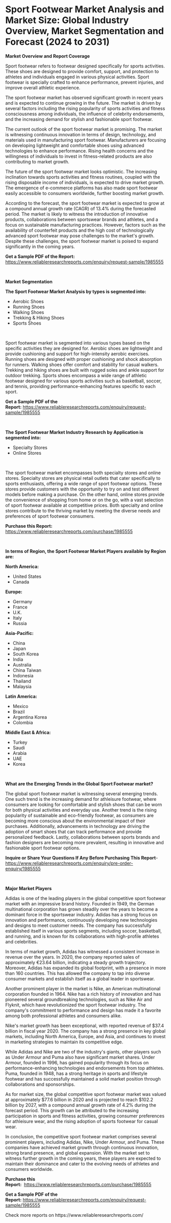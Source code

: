<p><h1>Sport Footwear Market Analysis and Market Size: Global Industry Overview, Market Segmentation and Forecast (2024 to 2031)</h1></p><p><strong>Market Overview and Report Coverage</strong></p>
<p><p>Sport footwear refers to footwear designed specifically for sports activities. These shoes are designed to provide comfort, support, and protection to athletes and individuals engaged in various physical activities. Sport footwear is specially crafted to enhance performance, prevent injuries, and improve overall athletic experience.</p><p>The sport footwear market has observed significant growth in recent years and is expected to continue growing in the future. The market is driven by several factors including the rising popularity of sports activities and fitness consciousness among individuals, the influence of celebrity endorsements, and the increasing demand for stylish and fashionable sport footwear.</p><p>The current outlook of the sport footwear market is promising. The market is witnessing continuous innovation in terms of design, technology, and materials used in manufacturing sport footwear. Manufacturers are focusing on developing lightweight and comfortable shoes using advanced technologies to enhance performance. Rising health concerns and the willingness of individuals to invest in fitness-related products are also contributing to market growth.</p><p>The future of the sport footwear market looks optimistic. The increasing inclination towards sports activities and fitness routines, coupled with the rising disposable income of individuals, is expected to drive market growth. The emergence of e-commerce platforms has also made sport footwear easily accessible to consumers worldwide, further boosting market growth.</p><p>According to the forecast, the sport footwear market is expected to grow at a compound annual growth rate (CAGR) of 13.4% during the forecasted period. The market is likely to witness the introduction of innovative products, collaborations between sportswear brands and athletes, and a focus on sustainable manufacturing practices. However, factors such as the availability of counterfeit products and the high cost of technologically advanced sport footwear may pose challenges to the market's growth. Despite these challenges, the sport footwear market is poised to expand significantly in the coming years.</p></p>
<p><strong>Get a Sample PDF of the Report:</strong> <a href="https://www.reliableresearchreports.com/enquiry/request-sample/1985555">https://www.reliableresearchreports.com/enquiry/request-sample/1985555</a></p>
<p>&nbsp;</p>
<p><strong>Market Segmentation</strong></p>
<p><strong>The Sport Footwear Market Analysis by types is segmented into:</strong></p>
<p><ul><li>Aerobic Shoes</li><li>Running Shoes</li><li>Walking Shoes</li><li>Trekking & Hiking Shoes</li><li>Sports Shoes</li></ul></p>
<p>&nbsp;</p>
<p><p>Sport footwear market is segmented into various types based on the specific activities they are designed for. Aerobic shoes are lightweight and provide cushioning and support for high-intensity aerobic exercises. Running shoes are designed with proper cushioning and shock absorption for runners. Walking shoes offer comfort and stability for casual walkers. Trekking and hiking shoes are built with rugged soles and ankle support for outdoor trekking. Sports shoes encompass a wide range of athletic footwear designed for various sports activities such as basketball, soccer, and tennis, providing performance-enhancing features specific to each sport.</p></p>
<p><strong>Get a Sample PDF of the Report:</strong>&nbsp;<a href="https://www.reliableresearchreports.com/enquiry/request-sample/1985555">https://www.reliableresearchreports.com/enquiry/request-sample/1985555</a></p>
<p>&nbsp;</p>
<p><strong>The Sport Footwear Market Industry Research by Application is segmented into:</strong></p>
<p><ul><li>Specialty Stores</li><li>Online Stores</li></ul></p>
<p>&nbsp;</p>
<p><p>The sport footwear market encompasses both specialty stores and online stores. Specialty stores are physical retail outlets that cater specifically to sports enthusiasts, offering a wide range of sport footwear options. These stores provide customers with the opportunity to try on and test different models before making a purchase. On the other hand, online stores provide the convenience of shopping from home or on the go, with a vast selection of sport footwear available at competitive prices. Both specialty and online stores contribute to the thriving market by meeting the diverse needs and preferences of sport footwear consumers.</p></p>
<p><strong>Purchase this Report:</strong>&nbsp; <a href="https://www.reliableresearchreports.com/purchase/1985555">https://www.reliableresearchreports.com/purchase/1985555</a></p>
<p>&nbsp;</p>
<p><strong>In terms of Region, the Sport Footwear Market Players available by Region are:</strong></p>
<p>
    <p> <strong> North America: </strong>
        <ul>
            <li>United States</li>
            <li>Canada</li>
        </ul>
        </p> 
    <p> <strong> Europe: </strong>
        <ul>
            <li>Germany</li>
            <li>France</li>
            <li>U.K.</li>
            <li>Italy</li>
            <li>Russia</li>
        </ul>
        </p> 
    <p> <strong> Asia-Pacific: </strong>
        <ul>
            <li>China</li>
            <li>Japan</li>
            <li>South Korea</li>
            <li>India</li>
            <li>Australia</li>
            <li>China Taiwan</li>
            <li>Indonesia</li>
            <li>Thailand</li>
            <li>Malaysia</li>
        </ul>
        </p> 
    <p> <strong> Latin America: </strong>
        <ul>
            <li>Mexico</li>
            <li>Brazil</li>
            <li>Argentina Korea</li>
            <li>Colombia</li>
        </ul>
        </p> 
    <p> <strong> Middle East & Africa: </strong>
        <ul>
            <li>Turkey</li>
            <li>Saudi</li>
            <li>Arabia</li>
            <li>UAE</li>
            <li>Korea</li>
        </ul>
    </p>
    </p>
<p>&nbsp;</p>
<p><strong>What are the Emerging Trends in the Global Sport Footwear market?</strong></p>
<p><p>The global sport footwear market is witnessing several emerging trends. One such trend is the increasing demand for athleisure footwear, where consumers are looking for comfortable and stylish shoes that can be worn for both physical activities and everyday use. Another trend is the rising popularity of sustainable and eco-friendly footwear, as consumers are becoming more conscious about the environmental impact of their purchases. Additionally, advancements in technology are driving the adoption of smart shoes that can track performance and provide personalized feedback. Lastly, collaborations between sports brands and fashion designers are becoming more prevalent, resulting in innovative and fashionable sport footwear options.</p></p>
<p><strong>Inquire or Share Your Questions If Any Before Purchasing This Report</strong>- <a href="https://www.reliableresearchreports.com/enquiry/pre-order-enquiry/1985555">https://www.reliableresearchreports.com/enquiry/pre-order-enquiry/1985555</a></p>
<p>&nbsp;</p>
<p><strong>Major Market Players</strong></p>
<p><p>Adidas is one of the leading players in the global competitive sport footwear market with an impressive brand history. Founded in 1949, the German multinational corporation has grown steadily over the years to become a dominant force in the sportswear industry. Adidas has a strong focus on innovation and performance, continuously developing new technologies and designs to meet customer needs. The company has successfully established itself in various sports segments, including soccer, basketball, and running, and is known for its collaborations with high-profile athletes and celebrities.</p><p>In terms of market growth, Adidas has witnessed a consistent increase in revenue over the years. In 2020, the company reported sales of approximately €23.64 billion, indicating a steady growth trajectory. Moreover, Adidas has expanded its global footprint, with a presence in more than 160 countries. This has allowed the company to tap into diverse consumer markets and establish itself as a global leader in sportswear.</p><p>Another prominent player in the market is Nike, an American multinational corporation founded in 1964. Nike has a rich history of innovation and has pioneered several groundbreaking technologies, such as Nike Air and Flyknit, which have revolutionized the sport footwear industry. The company's commitment to performance and design has made it a favorite among both professional athletes and consumers alike.</p><p>Nike's market growth has been exceptional, with reported revenue of $37.4 billion in fiscal year 2020. The company has a strong presence in key global markets, including North America, Europe, and Asia, and continues to invest in marketing strategies to maintain its competitive edge.</p><p>While Adidas and Nike are two of the industry's giants, other players such as Under Armour and Puma also have significant market shares. Under Armour, founded in 1996, has gained popularity through its focus on performance-enhancing technologies and endorsements from top athletes. Puma, founded in 1948, has a strong heritage in sports and lifestyle footwear and has successfully maintained a solid market position through collaborations and sponsorships.</p><p>As for market size, the global competitive sport footwear market was valued at approximately $77.6 billion in 2020 and is projected to reach $102.2 billion by 2027, with a compound annual growth rate of 4.2% during the forecast period. This growth can be attributed to the increasing participation in sports and fitness activities, growing consumer preferences for athleisure wear, and the rising adoption of sports footwear for casual wear.</p><p>In conclusion, the competitive sport footwear market comprises several prominent players, including Adidas, Nike, Under Armour, and Puma. These companies have achieved market growth through continuous innovation, strong brand presence, and global expansion. With the market set to witness further growth in the coming years, these players are expected to maintain their dominance and cater to the evolving needs of athletes and consumers worldwide.</p></p>
<p><strong>Purchase this Report:</strong>&nbsp;&nbsp;<a href="https://www.reliableresearchreports.com/purchase/1985555">https://www.reliableresearchreports.com/purchase/1985555</a></p>
<p></p>
<p><strong>Get a Sample PDF of the Report:</strong>&nbsp;<a href="https://www.reliableresearchreports.com/enquiry/request-sample/1985555">https://www.reliableresearchreports.com/enquiry/request-sample/1985555</a></p>
<p>Check more reports on https://www.reliableresearchreports.com/</p>